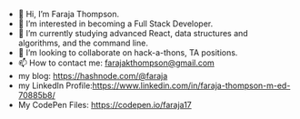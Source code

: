 - 👋 Hi, I’m Faraja Thompson.
- 👀 I’m interested in becoming a Full Stack Developer.
- 🌱 I’m currently studying advanced React, data structures and algorithms,  and the command line.
- 💞️ I’m looking to collaborate on hack-a-thons, TA positions.
- 📫 How to contact me: farajakthompson@gmail.com
- my blog: https://hashnode.com/@faraja
- my LinkedIn Profile:https://www.linkedin.com/in/faraja-thompson-m-ed-70885b8/  
- My CodePen Files: https://codepen.io/faraja17

<!---
Faraja17/Faraja17 is a ✨ special ✨ repository because its `README.md` (this file) appears on your GitHub profile.
You can click the Preview link to take a look at your changes.
--->
